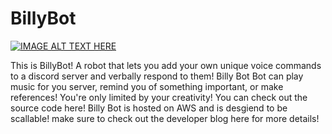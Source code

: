 # BillyBot

[![IMAGE ALT TEXT HERE](https://img.youtube.com/vi/YOUTUBE_VIDEO_ID_HERE/0.jpg)](https://www.youtube.com/watch?v=EyHBpJnrkfU&t=153s&ab_channel=SethLastname)


This is BillyBot! A robot that lets you add your own unique voice commands to a discord server and verbally respond to them! Billy Bot Bot can play music for you server, remind you of something important, or make references! You're only limited by your creativity! You can check out the source code here! Billy Bot is hosted on AWS and is desgiend to be scallable! make sure to check out the developer blog here for more details!
